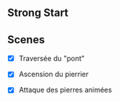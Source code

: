 ## Strong Start

## Scenes

- [x] Traversée du "pont"
- [x] Ascension du pierrier
- [x] Attaque des pierres animées




